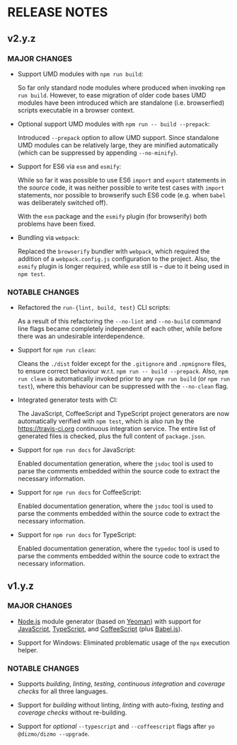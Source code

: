 # RELEASE NOTES

## v2.y.z

### MAJOR CHANGES

* Support UMD modules with `npm run build`:

    So far only standard node modules where produced when invoking `npm run build`. However, to ease migration of older code bases UMD modules have been introduced which are standalone (i.e. browserfied) scripts executable in a browser context.

* Optional support UMD modules with `npm run -- build --prepack`:

    Introduced `--prepack` option to allow UMD support. Since standalone UMD modules can be relatively large, they are minified automatically (which can be suppressed by appending `--no-minify`).

* Support for ES6 via `esm` and `esmify`:

    While so far it was possible to use ES6 `import` and `export` statements in the *source* code, it was neither possible to write test cases with `import` statements, nor possible to browserify such ES6 code (e.g. when `babel` was deliberately switched off).

    With the `esm` package and the `esmify` plugin (for browserify) both problems have been fixed.

* Bundling via `webpack`:

    Replaced the `browserify` bundler with `webpack`, which required the addition of a `webpack.config.js` configuration to the project. Also, the `esmify` plugin is longer required, while `esm` still is &ndash; due to it being used in `npm test`.

### NOTABLE CHANGES

* Refactored the `run-{lint, build, test}` CLI scripts:

    As a result of this refactoring the `--no-lint` and `--no-build` command line flags became completely independent of each other, while before there was an undesirable interdependence.

* Support for `npm run clean`:

    Cleans the `./dist` folder except for the `.gitignore` and `.npmignore` files, to ensure correct behaviour w.r.t. `npm run -- build --prepack`. Also, `npm run clean` is automatically invoked prior to any `npm run build` (or `npm run test`), where this behaviour can be suppressed with the `--no-clean` flag.

* Integrated generator tests with CI:

    The JavaScript, CoffeeScript and TypeScript project generators are now automatically verified with `npm test`, which is also run by the https://travis-ci.org continuous integration service. The entire list of generated files is checked, plus the full content of `package.json`.

* Support for `npm run docs` for JavaScript:

    Enabled documentation generation, where the `jsdoc` tool is used to parse the comments embedded within the source code to extract the necessary information.

* Support for `npm run docs` for CoffeeScript:

    Enabled documentation generation, where the `jsdoc` tool is used to parse the comments embedded within the source code to extract the necessary information.

* Support for `npm run docs` for TypeScript:

    Enabled documentation generation, where the `typedoc` tool is used to parse the comments embedded within the source code to extract the necessary information.

## v1.y.z

### MAJOR CHANGES

* [Node.js] module generator (based on [Yeoman]) with support for [JavaScript], [TypeScript], and [CoffeeScript] (plus [Babel.js]).

* Support for Windows: Eliminated problematic usage of the `npx` execution helper.

### NOTABLE CHANGES

* Supports *building*, *linting*, *testing*, *continuous integration* and *coverage checks* for all three languages.

* Support for *building* without linting, *linting* with auto-fixing, *testing* and *coverage checks* without re-building.

* Support for *optional* `--typescript` and `--coffeescript` flags after `yo @dizmo/dizmo --upgrade`.

[Babel.js]: http://babeljs.io
[CoffeeScript]: http://coffeescript.org
[JavaScript]: https://www.ecma-international.org
[Node.js]: https://nodejs.org
[TypeScript]: http://www.typescriptlang.org
[Yeoman]: http://yeoman.io

